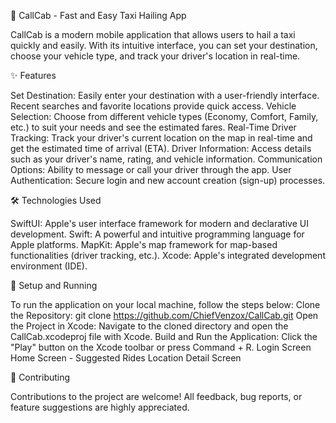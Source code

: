 🚕 CallCab - Fast and Easy Taxi Hailing App

CallCab is a modern mobile application that allows users to hail a taxi quickly and easily. With its intuitive interface, you can set your destination, choose your vehicle type, and track your driver's location in real-time.

✨ Features

Set Destination: Easily enter your destination with a user-friendly interface. Recent searches and favorite locations provide quick access.
Vehicle Selection: Choose from different vehicle types (Economy, Comfort, Family, etc.) to suit your needs and see the estimated fares.
Real-Time Driver Tracking: Track your driver's current location on the map in real-time and get the estimated time of arrival (ETA).
Driver Information: Access details such as your driver's name, rating, and vehicle information.
Communication Options: Ability to message or call your driver through the app.
User Authentication: Secure login and new account creation (sign-up) processes.

🛠️ Technologies Used

SwiftUI: Apple's user interface framework for modern and declarative UI development.
Swift: A powerful and intuitive programming language for Apple platforms.
MapKit: Apple's map framework for map-based functionalities (driver tracking, etc.).
Xcode: Apple's integrated development environment (IDE).

🚀 Setup and Running

To run the application on your local machine, follow the steps below:
Clone the Repository:
git clone https://github.com/ChiefVenzox/CallCab.git
Open the Project in Xcode: Navigate to the cloned directory and open the CallCab.xcodeproj file with Xcode.
Build and Run the Application: Click the "Play" button on the Xcode toolbar or press Command + R.
Login Screen
Home Screen - Suggested Rides
Location Detail Screen

🤝 Contributing

Contributions to the project are welcome! All feedback, bug reports, or feature suggestions are highly appreciated.
